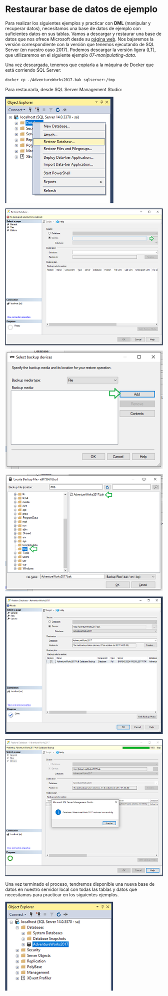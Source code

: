 # Restaurar base de datos de ejemplo

Para realizar los siguientes ejemplos y practicar con **DML** (manipular y recuperar datos), necesitamos una base de datos de ejemplo con suficientes datos en sus tablas. Vamos a descargar y restaurar una base de datos que nos ofrece Microsoft desde su [página web](https://docs.microsoft.com/es-es/sql/samples/adventureworks-install-configure?view=sql-server-ver15&tabs=ssms). Nos bajaremos la versión correspondiente con la versión que tenemos ejecutando de SQL Server (en nuestro caso 2017). Podemos descargar la versión ligera (LT), que utilizaremos en el siguiente ejemplo _07-manipulating-data_.

Una vez descargada, tenemos que copiarla a la máquina de Docker que está corriendo SQL Server:

```bash
docker cp ./AdventureWorks2017.bak sqlserver:/tmp
```

Para restaurarla, desde SQL Server Management Studio:

![Restore Database](./images/restore-database.png)

![Restore Database](./images/restore-database-2.png)

![Restore Database](./images/restore-database-3.png)

![Restore Database](./images/restore-database-4.png)

![Restore Database](./images/restore-database-5.png)

![Restore Database](./images/restore-database-6.png)

Una vez terminado el proceso, tendremos disponible una nueva base de datos en nuestro servidor local con todas las tablas y datos que necesitamos para practicar en los siguientes ejemplos.

![Restore Database](./images/restore-database-7.png)
